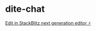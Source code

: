 # dite-chat

[Edit in StackBlitz next generation editor ⚡️](https://stackblitz.com/~/github.com/vsiskind/dite-chat)